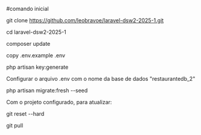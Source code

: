 
#comando inicial

git clone https://github.com/leobravoe/laravel-dsw2-2025-1.git

cd laravel-dsw2-2025-1

composer update

copy .env.example .env

php artisan key:generate

Configurar o arquivo .env com o nome da base de dados "restaurantedb_2"

php artisan migrate:fresh --seed

Com o projeto configurado, para atualizar:

git reset --hard

git pull